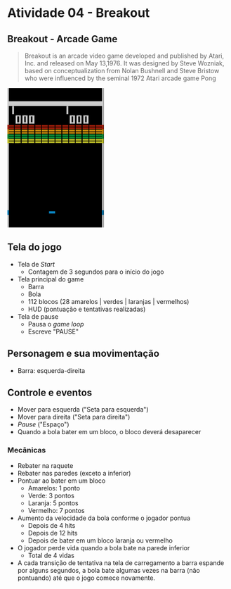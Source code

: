 # Atividade 04 - Breakout

## Breakout - Arcade Game
> Breakout is an arcade video game developed and published by Atari, Inc. and released on May 13,1976. It was designed by Steve Wozniak, based on conceptualization from Nolan Bushnell and Steve Bristow who were influenced by the seminal 1972 Atari arcade game Pong

![Breakout](./repo/breakout.png)

## Tela do jogo
- Tela de _Start_
  - Contagem de 3 segundos para o início do jogo
- Tela principal do game
  - Barra
  - Bola
  - 112 blocos (28 amarelos | verdes | laranjas | vermelhos)
  - HUD (pontuação e tentativas realizadas)
- Tela de pause
  - Pausa o _game loop_
  - Escreve "PAUSE"
## Personagem e sua movimentação
- Barra: esquerda-direita
## Controle e eventos
- Mover para esquerda ("Seta para esquerda")
- Mover para direita ("Seta para direita")
- _Pause_ ("Espaço")
- Quando a bola bater em um bloco, o bloco deverá desaparecer
### Mecânicas
- Rebater na raquete
- Rebater nas paredes (exceto a inferior)
- Pontuar ao bater em um bloco
  - Amarelos: 1 ponto
  - Verde: 3 pontos
  - Laranja: 5 pontos
  - Vermelho: 7 pontos
- Aumento da velocidade da bola conforme o jogador pontua
  - Depois de 4 hits
  - Depois de 12 hits
  - Depois de bater em um bloco laranja ou vermelho
- O jogador perde vida quando a bola bate na parede inferior
  - Total de 4 vidas
- A cada transição de tentativa na tela de carregamento a barra espande por alguns segundos, a bola bate algumas vezes na barra (não pontuando) até que o jogo comece novamente.